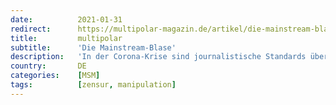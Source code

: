 ```yaml
---
date:          2021-01-31
redirect:      https://multipolar-magazin.de/artikel/die-mainstream-blase
title:         multipolar
subtitle:      'Die Mainstream-Blase'
description:   'In der Corona-Krise sind journalistische Standards über Bord geworfen worden'
country:       DE
categories:    [MSM]
tags:          [zensur, manipulation]
---
```

